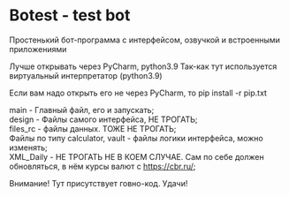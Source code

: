 # Botest - test bot
Простенький бот-программа с интерфейсом, озвучкой и встроенными приложениями

Лучше открывать через PyCharm, python3.9
Так-как тут используется виртуальный интерпретатор (python3.9)

Если вам надо открыть его не через PyCharm, то
pip install -r pip.txt


main - Главный файл, его и запускать;  
design - Файлы самого интерфейса, НЕ ТРОГАТЬ;  
files_rc - файлы данных. ТОЖЕ НЕ ТРОГАТЬ;  
Файлы по типу calculator, vault - файлы логики интерфейса, можно изменять;  
XML_Daily - НЕ ТРОГАТЬ НЕ В КОЕМ СЛУЧАЕ. Сам по себе должен обновляться, в нём курсы валют с https://cbr.ru/;  

Внимание! Тут присутствует говно-код.
Удачи!
